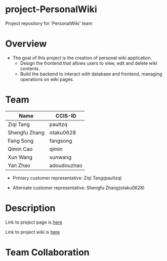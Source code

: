 # project-PersonalWiki
Project repository for 'PersonalWiki' team

# Overview

* The goal of this project is the creation of personal wiki application.
     * Design the frontend that allows users to view, edit and delete wiki contents.
     * Build the backend to interact with database and frontend, managing operations on wiki pages.


# Team


|Name|CCIS-ID|
|------|-------|
|Ziqi Tang|paultzq|
|Shengfu Zhang|otaku0628|
|Fang Song|fangsong|
|Qimin Cao|qimin|
|Xun Wang|xunwang|
|Yan Zhao|adoudouzhao|

* Primary customer representative: Ziqi Tang(paultzq)

* Alternate customer representative: Shengfu Zhang(otaku0628)

# Description

Link to project page is [here](https://pages.github.ccs.neu.edu/2020SPCS5500SV/project-PersonalWiki/)

Link to project wiki is [here](https://github.ccs.neu.edu/2020SPCS5500SV/project-PersonalWiki/wiki)

# Team Collaboration
